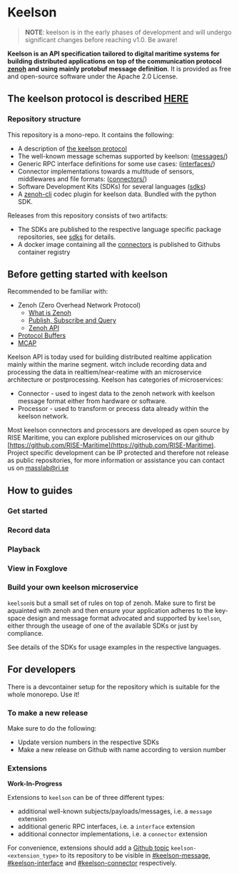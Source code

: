 # Keelson

> **NOTE**: keelson is in the early phases of development and will undergo significant changes before reaching v1.0. Be aware!

**Keelson is an API specification tailored to digital maritime systems for building distributed applications on top of the communication protocol [zenoh](https://github.com/eclipse-zenoh/zenoh) and using mainly protobuf message definition**. It is provided as free and open-source software under the Apache 2.0 License.

## The keelson protocol is described [HERE](doc/the-keelson-protocol.md)



### Repository structure

This repository is a mono-repo. It contains the following:

* A description of [the keelson protocol](./the-keelson-protocol.md)
* The well-known message schemas supported by keelson: ([messages/](./messages/README.md))
* Generic RPC interface definitions for some use cases: ([interfaces/](./interfaces/README.md))
* Connector implementations towards a multitude of sensors, middlewares and file formats: ([connectors/](./connectors/README.md))
* Software Development Kits (SDKs) for several languages ([sdks](./sdks/README.md))
* A [zenoh-cli](https://github.com/MO-RISE/zenoh-cli) codec plugin for keelson data. Bundled with the python SDK.


Releases from this repository consists of two artifacts:

* The SDKs are published to the respective language specific package repositories, see [sdks](./sdks/README.md) for details.
* A docker image containing all the [connectors](./connectors/README.md) is published to Githubs container registry

## Before getting started with keelson 

Recommended to be familiar with:

* Zenoh (Zero Overhead Network Protocol)
  * [What is Zenoh](https://zenoh.io/docs/overview/what-is-zenoh/) 
  * [Publish, Subscribe and Query](https://zenoh.io/docs/overview/zenoh-in-action/)
  * [Zenoh API](https://zenoh.io/docs/apis/python/) 
* [Protocol Buffers](https://protobuf.dev/)
* [MCAP](https://mcap.dev/)

Keelson API is today used for building distributed realtime application mainly within the marine segment. witch include recording data and processing the data in realtiem/near-reatime with an microservice architecture or postprocessing. Keelson has categories of microservices:

* Connector - used to ingest data to the zenoh network with keelson message format either from hardware or software.
* Processor - used to transform or precess data already within the keelson network.

Most keelson connectors and processors are developed as open source by RISE Maritime, you can explore published microservices on our github [https://github.com/RISE-Maritime](https://github.com/RISE-Maritime). Project specific development can be IP protected and therefore not release as public repositories, for more information or assistance you can contact us on masslab@ri.se

## How to guides

### Get started 

### Record data

### Playback

### View in Foxglove

### Build your own keelson microservice 


`keelson`is but a small set of rules on top of zenoh. Make sure to first be aquainted with zenoh and then ensure your application adheres to the key-space design and message format advocated and supported by `keelson`, either through the useage of one of the available SDKs or just by compliance.

See details of the SDKs for usage examples in the respective languages.

## For developers

There is a devcontainer setup for the repository which is suitable for the whole monorepo. Use it!

### To make a new release

Make sure to do the following:
* Update version numbers in the respective SDKs
* Make a new release on Github with name according to version number

### Extensions

**Work-In-Progress**

Extensions to `keelson` can be of three different types:
* additional well-known subjects/payloads/messages, i.e. a `message` extension
* additional generic RPC interfaces, i.e. a `interface` extension
* additional connector implementations, i.e. a `connector` extension

For convenience, extensions should add a [Github topic](https://docs.github.com/en/repositories/managing-your-repositorys-settings-and-features/customizing-your-repository/classifying-your-repository-with-topics) `keelson-<extension_type>` to its repository to be visible in [#keelson-message](https://github.com/topics/keelson-message), [#keelson-interface](https://github.com/topics/keelson-interface) and [#keelson-connector](https://github.com/topics/keelson-connector) respectively.


